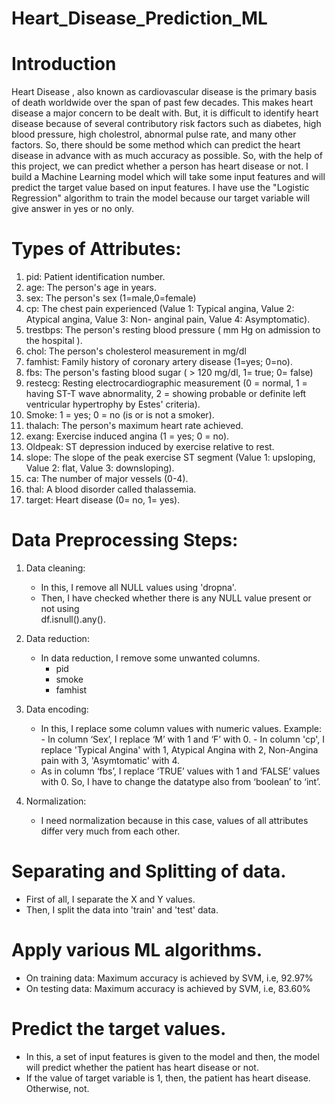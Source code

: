 # Heart_Disease_Prediction_ML
# Introduction
Heart Disease , also known as cardiovascular disease is the primary basis of death worldwide over the span of past few decades. This makes heart disease a major concern to be dealt with. But, it is difficult to identify heart disease because of several contributory risk factors such as diabetes, high blood pressure, high cholestrol, abnormal pulse rate, and many other factors.
So, there should be some method which can predict the heart disease in advance with as much accuracy as possible.
So, with the help of this project, we can predict whether a person has heart disease or not. 
I build a Machine Learning model which will take some input features and will predict the target value based on input features.
I have use the "Logistic Regression" algorithm to train the model because our target variable will give answer in yes or no only.
# Types of Attributes:
1. pid: Patient identification number.
2. age: The person's age in years.
3. sex: The person's sex (1=male,0=female)
4. cp: The chest pain experienced (Value 1: Typical angina, Value 2: Atypical angina, Value 3: Non-    anginal pain, Value 4: Asymptomatic).
5. trestbps: The person's resting blood pressure ( mm Hg on admission to the hospital ).
6. chol: The person's cholesterol measurement in mg/dl
7. famhist: Family history of coronary artery disease (1=yes; 0=no).
8. fbs: The person's fasting blood sugar ( > 120 mg/dl, 1= true; 0= false)
9. restecg: Resting electrocardiographic measurement (0 = normal, 1 = having ST-T wave 
   abnormality, 2 = showing probable or definite left ventricular hypertrophy by Estes'            criteria).
10. Smoke: 1 = yes; 0 = no (is or is not a smoker).
11. thalach: The person's maximum heart rate achieved.
12. exang: Exercise induced angina (1 = yes; 0 = no).
13. Oldpeak: ST depression induced by exercise relative to rest.
14. slope: The slope of the peak exercise ST segment (Value 1: upsloping, Value 2: flat, Value       3: downsloping).
15. ca: The number of major vessels (0-4).
16. thal: A blood disorder called thalassemia.
17. target: Heart disease (0= no, 1= yes).
# Data Preprocessing Steps:
1. Data cleaning: 
   * In this, I remove all NULL values using 'dropna'.
   * Then, I have checked whether there is any NULL value present or not using  
     df.isnull().any().


2. Data reduction:
   * In data reduction, I remove some unwanted columns.
        - pid
        - smoke
        - famhist
3. Data encoding:
   * In this, I replace some column values with numeric values.
        Example: 
                 -  In column ‘Sex’, I replace ‘M’ with 1 and ‘F’ 
                    with 0.
                 -  In column 'cp', I replace 'Typical Angina' with 1, Atypical Angina with 2,                     Non-Angina pain with 3, 'Asymtomatic' with 4.
   * As in column ‘fbs’, I replace ‘TRUE’ values with 1 and ‘FALSE’ values with 0. So, 
     I have to change the datatype also from ‘boolean’ to ‘int’.
     
4. Normalization:
   * I need normalization because in this case, values of all attributes differ very much from        each other.

# Separating and Splitting of data.
* First of all, I separate the X and Y values.
* Then, I split the data into 'train' and 'test' data.

# Apply various ML algorithms.
* On training data: Maximum accuracy is achieved by SVM, i.e, 92.97%
* On testing data: Maximum accuracy is achieved by SVM, i.e, 83.60%
# Predict the target values.
* In this, a set of input features is given to the model and then, the model will predict         whether the patient has heart disease or not.
* If the value of target variable is 1, then, the patient has heart disease. Otherwise, not.
     
